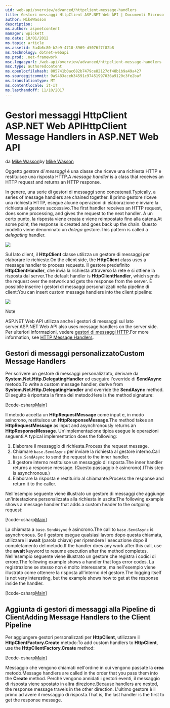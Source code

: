 ```yaml
---
uid: web-api/overview/advanced/httpclient-message-handlers
title: Gestori messaggi HttpClient ASP.NET Web API | Documenti Microsoft
author: MikeWasson
description: 
ms.author: aspnetcontent
manager: wpickett
ms.date: 10/01/2012
ms.topic: article
ms.assetid: 5a4b6c80-b2e9-4710-8969-d5076f7f82b8
ms.technology: dotnet-webapi
ms.prod: .net-framework
msc.legacyurl: /web-api/overview/advanced/httpclient-message-handlers
msc.type: authoredcontent
ms.openlocfilehash: 805741b0ac682b7479ce82127df48b1b9a49a427
ms.sourcegitcommit: 9a9483aceb34591c97451997036a9120c3fe2baf
ms.translationtype: MT
ms.contentlocale: it-IT
ms.lasthandoff: 11/10/2017
---
```

<a name="httpclient-message-handlers-in-aspnet-web-api"></a><span data-ttu-id="93e12-102">Gestori messaggi HttpClient ASP.NET Web API</span><span class="sxs-lookup"><span data-stu-id="93e12-102">HttpClient Message Handlers in ASP.NET Web API</span></span>
====================
<span data-ttu-id="93e12-103">da [Mike Wasson](https://github.com/MikeWasson)</span><span class="sxs-lookup"><span data-stu-id="93e12-103">by [Mike Wasson](https://github.com/MikeWasson)</span></span>

<span data-ttu-id="93e12-104">Oggetto *gestore di messaggi* è una classe che riceve una richiesta HTTP e restituisce una risposta HTTP.</span><span class="sxs-lookup"><span data-stu-id="93e12-104">A *message handler* is a class that receives an HTTP request and returns an HTTP response.</span></span>

<span data-ttu-id="93e12-105">In genere, una serie di gestori di messaggi sono concatenati.</span><span class="sxs-lookup"><span data-stu-id="93e12-105">Typically, a series of message handlers are chained together.</span></span> <span data-ttu-id="93e12-106">Il primo gestore riceve una richiesta HTTP, esegue alcune operazioni di elaborazione e inviare la richiesta al gestore successivo.</span><span class="sxs-lookup"><span data-stu-id="93e12-106">The first handler receives an HTTP request, does some processing, and gives the request to the next handler.</span></span> <span data-ttu-id="93e12-107">A un certo punto, la risposta viene creata e viene reimpostato fino alla catena.</span><span class="sxs-lookup"><span data-stu-id="93e12-107">At some point, the response is created and goes back up the chain.</span></span> <span data-ttu-id="93e12-108">Questo modello viene denominato un *delega* gestore.</span><span class="sxs-lookup"><span data-stu-id="93e12-108">This pattern is called a *delegating* handler.</span></span>

![](httpclient-message-handlers/_static/image1.png)

<span data-ttu-id="93e12-109">Sul lato client, il **HttpClient** classe utilizza un gestore di messaggi per elaborare le richieste.</span><span class="sxs-lookup"><span data-stu-id="93e12-109">On the client side, the **HttpClient** class uses a message handler to process requests.</span></span> <span data-ttu-id="93e12-110">Il gestore predefinito **HttpClientHandler**, che invia la richiesta attraverso la rete e si ottiene la risposta dal server.</span><span class="sxs-lookup"><span data-stu-id="93e12-110">The default handler is **HttpClientHandler**, which sends the request over the network and gets the response from the server.</span></span> <span data-ttu-id="93e12-111">È possibile inserire i gestori di messaggi personalizzati nella pipeline di client:</span><span class="sxs-lookup"><span data-stu-id="93e12-111">You can insert custom message handlers into the client pipeline:</span></span>

![](httpclient-message-handlers/_static/image2.png)

> [!NOTE]
> <span data-ttu-id="93e12-112">ASP.NET Web API utilizza anche i gestori di messaggi sul lato server.</span><span class="sxs-lookup"><span data-stu-id="93e12-112">ASP.NET Web API also uses message handlers on the server side.</span></span> <span data-ttu-id="93e12-113">Per ulteriori informazioni, vedere [gestori di messaggi HTTP](http-message-handlers.md).</span><span class="sxs-lookup"><span data-stu-id="93e12-113">For more information, see [HTTP Message Handlers](http-message-handlers.md).</span></span>


## <a name="custom-message-handlers"></a><span data-ttu-id="93e12-114">Gestori di messaggi personalizzato</span><span class="sxs-lookup"><span data-stu-id="93e12-114">Custom Message Handlers</span></span>

<span data-ttu-id="93e12-115">Per scrivere un gestore di messaggi personalizzato, derivare da **System.Net.Http.DelegatingHandler** ed eseguire l'override di **SendAsync** metodo.</span><span class="sxs-lookup"><span data-stu-id="93e12-115">To write a custom message handler, derive from **System.Net.Http.DelegatingHandler** and override the **SendAsync** method.</span></span> <span data-ttu-id="93e12-116">Di seguito è riportata la firma del metodo:</span><span class="sxs-lookup"><span data-stu-id="93e12-116">Here is the method signature:</span></span>

[!code-csharp[Main](httpclient-message-handlers/samples/sample1.cs)]

<span data-ttu-id="93e12-117">Il metodo accetta un **HttpRequestMessage** come input e, in modo asincrono, restituisce un **HttpResponseMessage**.</span><span class="sxs-lookup"><span data-stu-id="93e12-117">The method takes an **HttpRequestMessage** as input and asynchronously returns an **HttpResponseMessage**.</span></span> <span data-ttu-id="93e12-118">Un'implementazione tipica esegue le operazioni seguenti:</span><span class="sxs-lookup"><span data-stu-id="93e12-118">A typical implementation does the following:</span></span>

1. <span data-ttu-id="93e12-119">Elaborare il messaggio di richiesta.</span><span class="sxs-lookup"><span data-stu-id="93e12-119">Process the request message.</span></span>
2. <span data-ttu-id="93e12-120">Chiamare `base.SendAsync` per inviare la richiesta al gestore interno.</span><span class="sxs-lookup"><span data-stu-id="93e12-120">Call `base.SendAsync` to send the request to the inner handler.</span></span>
3. <span data-ttu-id="93e12-121">Il gestore interno restituisce un messaggio di risposta.</span><span class="sxs-lookup"><span data-stu-id="93e12-121">The inner handler returns a response message.</span></span> <span data-ttu-id="93e12-122">(Questo passaggio è asincrono).</span><span class="sxs-lookup"><span data-stu-id="93e12-122">(This step is asynchronous.)</span></span>
4. <span data-ttu-id="93e12-123">Elaborare la risposta e restituirlo al chiamante.</span><span class="sxs-lookup"><span data-stu-id="93e12-123">Process the response and return it to the caller.</span></span>

<span data-ttu-id="93e12-124">Nell'esempio seguente viene illustrato un gestore di messaggi che aggiunge un'intestazione personalizzata alla richiesta in uscita:</span><span class="sxs-lookup"><span data-stu-id="93e12-124">The following example shows a message handler that adds a custom header to the outgoing request:</span></span>

[!code-csharp[Main](httpclient-message-handlers/samples/sample2.cs)]

<span data-ttu-id="93e12-125">La chiamata a `base.SendAsync` è asincrono.</span><span class="sxs-lookup"><span data-stu-id="93e12-125">The call to `base.SendAsync` is asynchronous.</span></span> <span data-ttu-id="93e12-126">Se il gestore esegue qualsiasi lavoro dopo questa chiamata, utilizzare il **await** (parola chiave) per riprendere l'esecuzione dopo il completamento del metodo.</span><span class="sxs-lookup"><span data-stu-id="93e12-126">If the handler does any work after this call, use the **await** keyword to resume execution after the method completes.</span></span> <span data-ttu-id="93e12-127">Nell'esempio seguente viene illustrato un gestore che registra i codici di errore.</span><span class="sxs-lookup"><span data-stu-id="93e12-127">The following example shows a handler that logs error codes.</span></span> <span data-ttu-id="93e12-128">La registrazione se stesso non è molto interessante, ma nell'esempio viene illustrato come ottenere la risposta all'interno del gestore.</span><span class="sxs-lookup"><span data-stu-id="93e12-128">The logging itself is not very interesting, but the example shows how to get at the response inside the handler.</span></span>

[!code-csharp[Main](httpclient-message-handlers/samples/sample3.cs?highlight=10,13)]

## <a name="adding-message-handlers-to-the-client-pipeline"></a><span data-ttu-id="93e12-129">Aggiunta di gestori di messaggi alla Pipeline di Client</span><span class="sxs-lookup"><span data-stu-id="93e12-129">Adding Message Handlers to the Client Pipeline</span></span>

<span data-ttu-id="93e12-130">Per aggiungere gestori personalizzati per **HttpClient**, utilizzare il **HttpClientFactory.Create** metodo:</span><span class="sxs-lookup"><span data-stu-id="93e12-130">To add custom handlers to **HttpClient**, use the **HttpClientFactory.Create** method:</span></span>

[!code-csharp[Main](httpclient-message-handlers/samples/sample4.cs)]

<span data-ttu-id="93e12-131">Messaggio che vengono chiamati nell'ordine in cui vengono passate la **crea** metodo.</span><span class="sxs-lookup"><span data-stu-id="93e12-131">Message handlers are called in the order that you pass them into the **Create** method.</span></span> <span data-ttu-id="93e12-132">Perché vengono annidati i gestori eventi, il messaggio di risposta viene spostato in altra direzione.</span><span class="sxs-lookup"><span data-stu-id="93e12-132">Because handlers are nested, the response message travels in the other direction.</span></span> <span data-ttu-id="93e12-133">L'ultimo gestore è il primo ad avere il messaggio di risposta.</span><span class="sxs-lookup"><span data-stu-id="93e12-133">That is, the last handler is the first to get the response message.</span></span>
